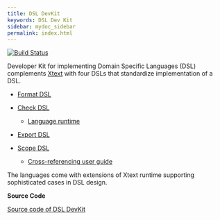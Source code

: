 ```yaml
---
title: DSL DevKit
keywords: DSL Dev Kit
sidebar: mydoc_sidebar
permalink: index.html
---
```


[![Build Status](https://travis-ci.org/dsldevkit/dsl-devkit.svg?branch=master)](https://travis-ci.org/dsldevkit/dsl-devkit)

Developer Kit for implementing Domain Specific Languages (DSL) complements [Xtext](http://www.eclipse.org/Xtext/) 
with four DSLs that standardize implementation of a DSL. 

- [Format DSL](format.html)

- [Check DSL](check.html)
  - [Language runtime](check_runtime.html)

- [Export DSL](export.html)

- [Scope DSL](scope.html)
  - [Cross-referencing user guide](scope_guide.html)

The languages come with extensions of Xtext runtime supporting sophisticated cases in DSL design.

**Source Code**

[Source code of DSL DevKit](https://github.com/dsldevkit/dsl-devkit)
